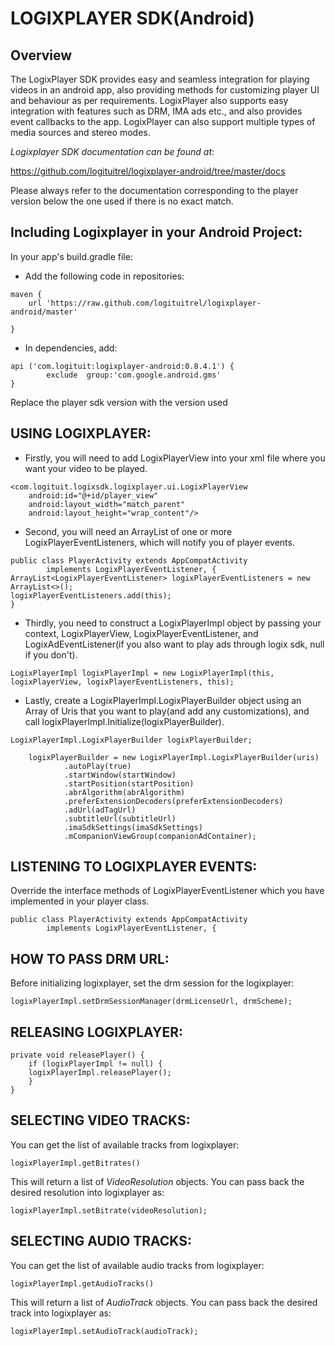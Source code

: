 # LOGIXPLAYER SDK(Android) #

## Overview ##
The LogixPlayer SDK provides easy and seamless integration for playing videos in an android app, also providing methods for customizing player UI and behaviour as per requirements.
LogixPlayer also supports easy integration with features such as DRM, IMA ads etc.,
and also provides event callbacks to the app.
LogixPlayer can also support multiple types of media sources and stereo modes.


*Logixplayer SDK documentation can be found at*: 

<https://github.com/logituitrel/logixplayer-android/tree/master/docs>

Please always refer to the documentation corresponding to the player version below the one used if there is no exact match.


## Including Logixplayer in your Android Project: ##

In your app's build.gradle file:

* Add the following code in repositories:

```repositories {
maven {
	url 'https://raw.github.com/logituitrel/logixplayer-android/master'
	
}
```	

* In dependencies, add:

```
api ('com.logituit:logixplayer-android:0.8.4.1') {
        exclude  group:'com.google.android.gms'
}
```

Replace the player sdk version with the version used


## USING LOGIXPLAYER: ##


* Firstly, you will need to add LogixPlayerView into your xml file where you want your video to be played.
```
<com.logituit.logixsdk.logixplayer.ui.LogixPlayerView
    android:id="@+id/player_view"
    android:layout_width="match_parent"
    android:layout_height="wrap_content"/>
```


* Second, you will need an ArrayList of one or more LogixPlayerEventListeners, which will notify you of player events.

```
public class PlayerActivity extends AppCompatActivity
        implements LogixPlayerEventListener, {
ArrayList<LogixPlayerEventListener> logixPlayerEventListeners = new ArrayList<>();
logixPlayerEventListeners.add(this);
}
```

* Thirdly, you need to construct a LogixPlayerImpl object by passing your context, LogixPlayerView, LogixPlayerEventListener, and LogixAdEventListener(if you also want to play ads through logix sdk, null if you don't).

```
LogixPlayerImpl logixPlayerImpl = new LogixPlayerImpl(this, logixPlayerView, logixPlayerEventListeners, this);
```

* Lastly, create a LogixPlayerImpl.LogixPlayerBuilder object using an Array of Uris that you want to play(and add any customizations), and call logixPlayerImpl.Initialize(logixPlayerBuilder).

```
LogixPlayerImpl.LogixPlayerBuilder logixPlayerBuilder;

    logixPlayerBuilder = new LogixPlayerImpl.LogixPlayerBuilder(uris)
            .autoPlay(true)
            .startWindow(startWindow)
            .startPosition(startPosition)
            .abrAlgorithm(abrAlgorithm)
            .preferExtensionDecoders(preferExtensionDecoders)
            .adUrl(adTagUrl)
            .subtitleUrl(subtitleUrl)
            .imaSdkSettings(imaSdkSettings)
            .mCompanionViewGroup(companionAdContainer);
```


## LISTENING TO LOGIXPLAYER EVENTS: ##
Override the interface methods of LogixPlayerEventListener which you have implemented in your player class.

```
public class PlayerActivity extends AppCompatActivity
        implements LogixPlayerEventListener, {
```


## HOW TO PASS DRM URL: ##

Before initializing logixplayer, set the drm session for the logixplayer:
```
logixPlayerImpl.setDrmSessionManager(drmLicenseUrl, drmScheme);
```


## RELEASING LOGIXPLAYER: ##
```
private void releasePlayer() {
    if (logixPlayerImpl != null) {
	logixPlayerImpl.releasePlayer();    
	}
}
```

## SELECTING VIDEO TRACKS: ##
You can get the list of available tracks from logixplayer:

```
logixPlayerImpl.getBitrates()
```

This will return a list of *VideoResolution* objects.
You can pass back the desired resolution into logixplayer as:

```
logixPlayerImpl.setBitrate(videoResolution);
```


## SELECTING AUDIO TRACKS: ##

You can get the list of available audio tracks from logixplayer:

```
logixPlayerImpl.getAudioTracks()
```

This will return a list of *AudioTrack* objects.
You can pass back the desired track into logixplayer as:

```
logixPlayerImpl.setAudioTrack(audioTrack);
```







